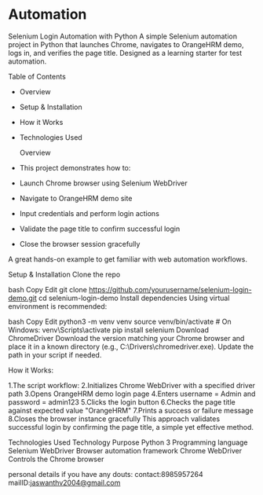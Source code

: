 # Automation

Selenium Login Automation with Python
A simple Selenium automation project in Python that launches Chrome, navigates to OrangeHRM demo, logs in, and verifies the page title. Designed as a learning starter for test automation.

Table of Contents
* Overview
* Setup & Installation
* How it Works
* Technologies Used


  Overview
* This project demonstrates how to:
* Launch Chrome browser using Selenium WebDriver
* Navigate to OrangeHRM demo site
* Input credentials and perform login actions
* Validate the page title to confirm successful login
* Close the browser session gracefully

A great hands-on example to get familiar with web automation workflows.

Setup & Installation
Clone the repo

bash
Copy
Edit
git clone https://github.com/yourusername/selenium-login-demo.git
cd selenium-login-demo
Install dependencies
Using virtual environment is recommended:

bash
Copy
Edit
python3 -m venv venv
source venv/bin/activate  # On Windows: venv\Scripts\activate
pip install selenium
Download ChromeDriver
Download the version matching your Chrome browser and place it in a known directory (e.g., C:\Drivers\chromedriver.exe). Update the path in your script if needed.

How it Works:

1.The script workflow:
2.Initializes Chrome WebDriver with a specified driver path
3.Opens OrangeHRM demo login page
4.Enters username = Admin and password = admin123
5.Clicks the login button
6.Checks the page title against expected value "OrangeHRM"
7.Prints a success or failure message
8.Closes the browser instance gracefully
This approach validates successful login by confirming the page title, a simple yet effective method.

Technologies Used
Technology	         Purpose
Python 3	             Programming language
Selenium WebDriver	   Browser automation framework
Chrome WebDriver	     Controls the Chrome browser

personal details if you have any douts:
contact:8985957264
mailID:jaswanthv2004@gmail.com





